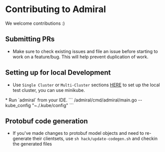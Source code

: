 # Contributing to Admiral

We welcome contributions :)

## Submitting PRs
* Make sure to check existing issues and file an issue before starting to work on a feature/bug. This will help prevent duplication of work. 

## Setting up for local Development
* Use `Single Cluster` or `Multi-Cluster` sections [HERE](./README.md) to set up the local test cluster, you can use minikube.
<TODO add instructions for Minukube setup>
* Run `admiral` from your IDE.
```
/admiral/cmd/admiral/main.go --kube_config "~./.kube/config"
```

## Protobuf code generation
* If you've made changes to protobuf model objects and need to re-generate their clientsets, use `sh hack/update-codegen.sh` and checkin the generated files